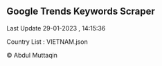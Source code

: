 

## Google Trends Keywords Scraper 
 
Last Update 29-01-2023 , 14:15:36

Country List :
VIETNAM.json



© Abdul Muttaqin 
